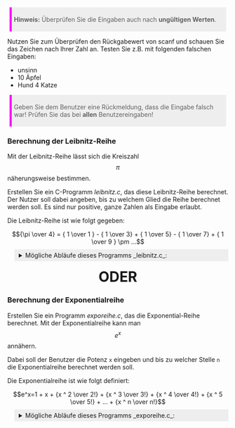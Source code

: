 > **Hinweis:** Überprüfen Sie die Eingaben auch nach **ungültigen Werten**.

Nutzen Sie zum Überprüfen den Rückgabewert von scanf und schauen Sie das Zeichen nach Ihrer Zahl an. Testen Sie z.B. mit folgenden falschen Eingaben:

- unsinn
- 10 Äpfel
- Hund 4 Katze

> Geben Sie dem Benutzer eine Rückmeldung, dass die Eingabe falsch war! Prüfen Sie das bei **allen** Benutzereingaben!

### Berechnung der Leibnitz-Reihe

Mit der Leibnitz-Reihe lässt sich die Kreiszahl $$\pi$$ näherungsweise bestimmen.

Erstellen Sie ein C-Programm _leibnitz.c_, das diese Leibnitz-Reihe berechnet. Der Nutzer soll dabei angeben, bis zu welchem Glied die Reihe berechnet werden soll. Es sind nur positive, ganze Zahlen als Eingabe erlaubt.

Die Leibnitz-Reihe ist wie folgt gegeben:

$${\pi \over 4} = { 1 \over 1 } - { 1 \over 3} + { 1 \over 5} - { 1 \over 7} + { 1 \over 9 } \pm ...$$

<details>
<summary>Mögliche Abläufe dieses Programms _leibnitz.c_:</summary>

```

Berechnung der Leibnitzreihe
============================

Dieses Programm berechnet die Kreiszahl PI in Näherung mit Hilfe der Leibnitz Reihe.

Bis zu welchem Glied soll die Reihe gebildet werden? 3
  Summe bis zum 3. Glied: 0.8666667 => PI = 3.4666667
```

```
Bis zu welchem Glied soll die Reihe gebildet werden? 100000
  Summe bis zum 100000. Glied: 0.7853957 => PI = 3.1415827
```

```
Bis zu welchem Glied soll die Reihe gebildet werden? -4
  Bitte geben sie eine positive, ganze Zahl ein.
```
</details>

<div class="or">ODER</div>

### Berechnung der Exponentialreihe

Erstellen Sie ein Programm _exporeihe.c_, das die Exponential-Reihe berechnet. Mit der Exponentialreihe kann man $$e^x$$ annähern.

Dabei soll der Benutzer die Potenz `x` eingeben und bis zu welcher Stelle `n` die Exponentialreihe berechnet werden soll.

Die Exponentialreihe ist wie folgt definiert:

$$e^x=1 + x + {x ^ 2 \over 2!} + {x ^ 3 \over 3!} + {x ^ 4 \over 4!} + {x ^ 5 \over 5!} + ... + {x ^ n \over n!}$$

<details>
<summary>Mögliche Abläufe dieses Programms _exporeihe.c_:</summary>

```
Berechnung der Exponentialreihe
===============================

Dieses Programm berechnet näherungsweise die Exponentialreihe für e^x. n gibt dabei die Anzahl der berechneten Glieder an. e und x müssen positive, ganze Zahlen sein. n muss auch größer 0 sein.

Für welchen Exponenten x soll die Exponentialreihe berechnet werden? 1
Bis zu welchem Glied n soll die Reihe berechnet werden? 3
  e^1 = 2.6666667 (bis zum 3. Glied)
```

```
...
Für welchen Exponenten x soll die Exponentialreihe berechnet werden? 1
Bis zu welchem Glied n soll die Reihe berechnet werden? 20
  e^1 = 2.7182818 (bis zum 20. Glied)
```

```
...
Für welchen Exponenten x soll die Exponentialreihe berechnet werden? 3
Bis zu welchem Glied n soll die Reihe berechnet werden? 20
  e^3 = 20.0855369 (bis zum 20. Glied)
```

...
Für welchen Exponenten x soll die Exponentialreihe berechnet werden? -3
  x muss eine ganze, positive Zahl sein.
```

...
Für welchen Exponenten x soll die Exponentialreihe berechnet werden? 3
Bis zu welchem Glied n soll die Reihe berechnet werden? -6
  n muss eine ganze Zahl größer 0 sein.
```

</details>

<style>
.or {
    text-align:center;
    margin:1rem;
    font-size:2rem;
    font-weight: bold;
}

blockquote, .blockquote {
    background:#EEE;
    padding:5px;
    margin: 5px;
    border-left: 5px solid magenta;
}

code.hljs {
    background: #EEE;
}

details {
    border-left: 5px solid #EEE;
    padding-left: 1rem;
    margin-left: 1rem;
    transition: 1s
}
summary {
    background: #EEE;
    padding: 5px;
    margin-left: -1rem;
    margin-top: -5px;
}
</style>